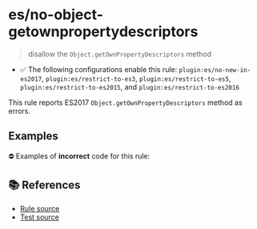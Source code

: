 # es/no-object-getownpropertydescriptors
> disallow the `Object.getOwnPropertyDescriptors` method

- ✅ The following configurations enable this rule: `plugin:es/no-new-in-es2017`, `plugin:es/restrict-to-es3`, `plugin:es/restrict-to-es5`, `plugin:es/restrict-to-es2015`, and `plugin:es/restrict-to-es2016`

This rule reports ES2017 `Object.getOwnPropertyDescriptors` method as errors.

## Examples

⛔ Examples of **incorrect** code for this rule:

<eslint-playground type="bad" code="/*eslint es/no-object-getownpropertydescriptors: error */
const descriptors = Object.getOwnPropertyDescriptors(obj)
" />

## 📚 References

- [Rule source](https://github.com/mysticatea/eslint-plugin-es/blob/v4.1.0/lib/rules/no-object-getownpropertydescriptors.js)
- [Test source](https://github.com/mysticatea/eslint-plugin-es/blob/v4.1.0/tests/lib/rules/no-object-getownpropertydescriptors.js)
